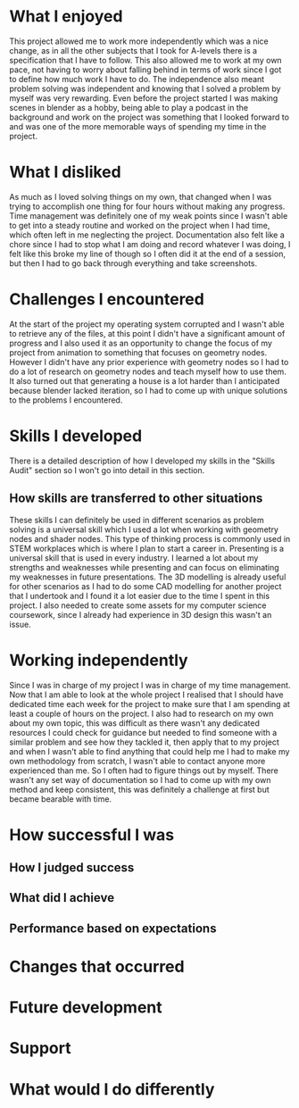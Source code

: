 # What I enjoyed
This project allowed me to work more independently which was a nice change, as in all the other subjects that I took for A-levels there is a specification that I have to follow. This also allowed me to work at my own pace, not having to worry about falling behind in terms of work since I got to define how much work I have to do. The independence also meant problem solving was independent and knowing that I solved a problem by myself was very rewarding.
Even before the project started I was making scenes in blender as a hobby, being able to play a podcast in the background and work on the project was something that I looked forward to and was one of the more memorable ways of spending my time in the project.
# What I disliked
As much as I loved solving things on my own, that changed when I was trying to accomplish one thing for four hours without making any progress. Time management was definitely one of my weak points since I wasn't able to get into a steady routine and worked on the project when I had time, which often left in me neglecting the project. Documentation also felt like a chore since I had to stop what I am doing and record whatever I was doing, I felt like this broke my line of though so I often did it at the end of a session, but then I had to go back through everything and take screenshots.  
# Challenges I encountered
At the start of the project my operating system corrupted and I wasn't able to retrieve any of the files, at this point I didn't have a significant amount of progress and I also used it as an opportunity to change the focus of my project from animation to something that focuses on geometry nodes.
However I didn't have any prior experience with geometry nodes so I had to do a lot of research on geometry nodes and teach myself how to use them.
It also turned out that generating a house is a lot harder than I anticipated because blender lacked iteration, so I had to come up with unique solutions to the problems I encountered. 
# Skills I developed
There is a detailed description of how I developed my skills in the "Skills Audit" section so I won't go into detail in this section.
## How skills are transferred to other situations
These skills I can definitely be used in different scenarios as problem solving is a universal skill which I used a lot when working with geometry nodes and shader nodes. This type of thinking process is commonly used in STEM workplaces which is where I plan to start a career in.
Presenting is a universal skill that is used in every industry. I learned a lot about my strengths and weaknesses while presenting and can focus on eliminating my weaknesses in future presentations.
The 3D modelling is already useful for other scenarios as I had to do some CAD modelling for another project that I undertook and I found it a lot easier due to the time I spent in this project. I also needed to create some assets for my computer science coursework, since I already had experience in 3D design this wasn't an issue.

# Working independently
Since I was in charge of my project I was in charge of my time management. Now that I am able to look at the whole project I realised that I should have dedicated time each week for the project to make sure that I am spending at least a couple of hours on the project.
I also had to research on my own about my own topic, this was difficult as there wasn't any dedicated resources I could check for guidance but needed to find someone with a similar problem and see how they tackled it, then apply that to my project and when I wasn't able to find anything that could help me I had to make my own methodology from scratch, I wasn't able to contact anyone more experienced than me. So I often had to figure things out by myself. 
There wasn't any set way of documentation so I had to come up with my own method and keep consistent, this was definitely a challenge at first but became bearable with time.
# How successful I was
## How I judged success

## What did I achieve

## Performance based on expectations

# Changes that occurred

# Future development

# Support

# What would I do differently

